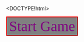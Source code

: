 <DOCTYPE!html>
<html>
<title> Crappy Bird </title>
<style>

body {
	background:black
   }

.start {
	text-align: center;
	margin: auto;
	display: block;
	width: 200;
	height: 100;
	position: absolute;
	top: 0;
	bottom: 0;
	left: 0;
	right: 0;
}

canvas {
	 padding: 0;
	margin: auto;
	display: block;
	width: 800px;
	height: 600px;
	position: absolute;
	top: 0;
	bottom: 0;
	left: 0;
	right: 0;
	z-index: 2;
	background-image: url('https://healeycodes.com/_next/image?url=%2Fposts%2Fflappy-bird%2Fflappy-bird.gif&w=640&q=100');
	background-size: 800px;
	border:4px outset red;
   }

.container {
	display: flex;
	align-items: center;
	justify-content: center;
}

</style>

<body id="maybe">

<div class="start">
<button 
	type="button"
	id="retry"
	style="font-family: times new roman; font-size: 40; color: purple; background-color:grey; border-color:red;"
	onclick= "startGame()"> 
	Start Game
</button>
</div>

<h1 
	class = "container"
	id="loss"
	style="font-family: comic sans ms; color: magenta; font-size: 50; ">
</h1>

<h2 
	class = "container"
	id="high" 
	style="color:white;  font-size: 40;">
 
</h2>

<h3
	class = "container"
	id="scor"
	style="color:white; ; font-size: 30; height: 100;">

</h3>

<script>
var canvasWidth = 1000;
var canvasHeight = 500;
var player;
var playerYPosition = 500;
var isJumping = false;
var jumpSpeed = -7;
var fallSpeed = 0.5;
var block;
var bird;
var audio = new Audio('https://www.myinstants.com/media/sounds/wide-putin-walking-but-hes-always-in-frame-full-version.mp3');
var audio2 = new Audio('https://www.myinstants.com/media/sounds/metal-pipe-clang.mp3');
var audio3 = new Audio('https://www.myinstants.com/media/sounds/nfl.mp3');
var score = 0;
var highScore = localStorage.getItem('highScore') || 0;
var scoreLabel;
var defaultColor = "purple";
var interval = setInterval(updateCanvas, 20);
document.getElementById('high').innerHTML = "High Score: " + highScore

	function startGame() {
		gameCanvas.start();
		player = new createPlayer(30, 30, 30);
		block = new createBlock();
		bird = new createBird();
		scoreLabel = new createScoreLabel(10, 20);
		document.getElementById('canvas').style.border = "4px outset red"
		document.getElementById('canvas').style.height = "500"
		document.getElementById('canvas').style.width = "1000"
		document.getElementById('loss').innerHTML = ""
		document.getElementById('retry').innerHTML = ""
		audio.play();
		audio.loop = true;
		audio2.pause();	
		audio3.pause();
		document.getElementById('high').innerHTML = ""
		document.getElementById('scor').innerHTML = ""
		score = 0;
   }

var gameCanvas = {
	canvas: document.createElement("canvas"),
	start: function() {
		this.canvas.width = canvasWidth;
		this.canvas.height = canvasHeight;
		this.canvas.id = "canvas";
		this.context = this.canvas.getContext("2d");
		document.body.insertBefore(this.canvas, document.body.childNodes[0]);
	}
   }

	function stopAudio() {
		audio.volume = 0.0;
		audio2.volume = 0.0;;
		audio3.volume = 0.0;;
}
	function startAudio() {
		audio.volume = 1.0;
		audio2.volume = 1.0;
		audio3.volume = 1.0;
}	

	function createBlock() {
	   var width = randomNumber(30, 75);
	   var height = randomNumber(50, 150);
	   var speed = randomNumber(6, 9);

		this.x = canvasWidth;
		this.y = canvasHeight - height;


	this.draw = function() {
		ctx = gameCanvas.context;
		ctx.fillStyle = "green";
		ctx.fillRect(this.x, this.y, width, height);
   }
  
	

	this.attackPlayer = function() {
		this.x -= speed;
		this.returnToAttackPosition();
    }
	this.returnToAttackPosition = function() {
		if (this.x + width < 0) {
			width = randomNumber(30, 75);
			height = randomNumber(100, 300);
			speed = randomNumber(6, 9);
			this.y = canvasHeight - height;
			this.x = canvasWidth;
			ensureDistance();
			score++;
			
     }
   }
		function ensureDistance() {
		var minDistance = 100; // Minimum distance between block and bird
		if (Math.abs(this.x - bird.x) < minDistance) {
			this.x = bird.x + minDistance;
     }
   }
 } 

	function createBird() {
	   var initialWidth = randomNumber(30, 75);
	   var initialHeight = randomNumber(50, 150);
	   var speed = randomNumber(6, 9);

		this.x = canvasWidth;
		this.y = 0;
		this.width = initialWidth; 
		this.height = initialHeight; 

	this.draw = function() {
        	ctx = gameCanvas.context;
        	ctx.fillStyle = "green";
        	ctx.fillRect(this.x, this.y, this.width, this.height);
    }

	this.attackPlayer = function() {
        	this.x -= speed;
		this.returnToAttackPosition();
    }

	this.returnToAttackPosition = function() {
        	if (this.x + initialWidth < 0) {
			this.width = randomNumber(30, 75);
			this.height = randomNumber(50, 300);
			this.speed = randomNumber(6, 9);
			this.y = 0;
			this.x = canvasWidth;
			ensureDistance();
        }
    }
		function ensureDistance() {
		var minDistance = 100; // Minimum distance between bird and block
		if (Math.abs(this.x - block.x) < minDistance) {
			this.x = block.x + minDistance;
    }
  }
}

	function createPlayer(width, height, x) {
		this.width = width;
		this.height = height;
		this.x = x;
		this.y = playerYPosition;

	this.changeColor = function(color) {
		this.color = color;
   }

	this.color = defaultColor;

	this.draw = function() {
		ctx = gameCanvas.context;
		ctx.fillStyle = this.color;
		ctx.fillRect(this.x, this.y, this.width, this.height);
		ctx.fillStyle = "black";
		ctx.fillRect(this.x + 23, this.y + 1, 7, 7);
		ctx.fillStyle = "white";
		ctx.fillRect(this.x + 17, this.y + 1, 7, 7);
		ctx.fillStyle = "yellow";
		ctx.fillRect(this.x + 30, this.y + 10, 20, 10);
		ctx.fillStyle = "violet";
		ctx.fillRect(this.x + 5, this.y + 15, 13, 7);
   }

	this.makeFall = function() {
		if (!isJumping) {
			this.y += fallSpeed;
			fallSpeed += 0.4;
			this.stopPlayer();
   }
  }

	this.stopPlayer = function() {
		var ground = 477 - this.height;
		if (this.y > ground) {
			this.y = ground;
   }
  }

	this.noFly = function() {
		if (this.y < 0) {
			this.y = 0;
   }
 }

	this.jump = function() {
		if (isJumping && jumpSpeed < 0) {
			this.y += jumpSpeed - 0.4;
			jumpSpeed += 0.3;
			fallSpeed = 0;
		} else {
			isJumping = false;
			 
			
   }
  }
 }

	function detectCollision() {

	   var playerLeft = player.x;
	   var playerRight = player.x + player.width;
	   var playerBottom = player.y + player.height;
	   var playerTop = player.y;
	
	   var blockLeft = block.x
	   var blockRight = block.x + block.width
	   var blockTop = block.y
	
		if (playerRight > blockLeft &&
	        playerLeft < blockLeft &&
 	        playerBottom > blockTop &&
		score < 100) {
			loseGame();
    }
  }

	function deathBird() {

	   var playerLeft = player.x;
	   var playerRight = player.x + player.width;
	   var playerBottom = player.y + player.height;
	   var playerTop = player.y;

	   var birdLeft = bird.x;
	   var birdRight = bird.x + bird.width;
	   var birdBottom = bird.y + bird.height;
	   var birdTop = bird.y;

		if (playerRight > birdLeft &&
	        playerLeft < birdRight &&
	        playerBottom > birdTop &&
	        playerTop < birdBottom &&
		score < 100) {
			loseGame();
    }
  }
	
	function loseGame() {
		document.getElementById('retry').innerHTML = "try again?"
		document.getElementById('loss').innerHTML = "YOU LOSE! HAHAHA"
		audio.pause();
		document.getElementById('canvas');
		canvas.remove();
		audio2.play();
		
		if (score > highScore) {
		 highScore = score;
		 localStorage.setItem('highScore', highScore);
	}
		document.getElementById('high').innerHTML = "High Score: " + highScore
		document.getElementById('scor').innerHTML ="Previous Score: " + score
		score = 0;
}

	function createScoreLabel(x, y) {
		
		this.x = x;
		this.y = y;
		this.draw = function() {
	        	ctx = gameCanvas.context;
	       		ctx.font = "25px Comic Sans Ms";
	       		ctx.fillStyle = "black";
	        	ctx.fillText("SCORE: " + score, this.x, this.y);
			ctx.fillText("HIGH SCORE: " + highScore, 775, this.y);
			if (score == 100) {
			winGame();
	     }
  	}
   }

	


	function winGame() {
		audio.pause();
		audio3.play();
		document.getElementById('canvas');
		canvas.remove();
		document.getElementById('retry').innerHTML = "Play Again"
		document.getElementById('loss').innerHTML = "YOU... Win? dang good job!"
		document.getElementById('loss').style.left = 400

		highScore = 100;
		localStorage.setItem('highScore', highScore);
		document.getElementById('high').innerHTML = "High Score: " + highScore
   }
	


	function updateCanvas() {
		detectCollision();
		deathBird();
	
		ctx = gameCanvas.context;
		ctx.clearRect(0, 0, canvasWidth, canvasHeight);
		
		player.draw();
		player.jump();
		player.makeFall();
		
		block.draw();
		block.attackPlayer();
		bird.draw();
		bird.attackPlayer();
	
		player.noFly();
		player.stopPlayer();

		scoreLabel.text = "SCORE: " + score;
		scoreLabel.draw();
   }

	


	function randomNumber(min, max) {
		return Math.floor(Math.random() * (max - min + 1) + min)
   }




	function resetJump() {
		jumpSpeed = 0;
		
   }
	
	function changeColor() {
		var colors = ["red", "blue", "green", "orange", "yellow", "purple", "cyan", "black", "white", "lime", "salmon", "pink"];
    		var randomColor = colors[Math.floor(Math.random() * colors.length)];
		  player.changeColor(randomColor);
		 defaultColor = randomColor;
}

	
		

	document.addEventListener('mousedown',  function(e) {
		if (e.button == 0 && !isJumping) {
		jumpSpeed = -7;
		isJumping = true;
		
   }
  });

	document.addEventListener('keydown',  function(e) {
		if (e.keyCode == 32 && !isJumping) {
		jumpSpeed = -7;
		isJumping = true;
		
   }
  });
	
	document.addEventListener('keydown', function(e) {
		if(e.keyCode == 76) {
		lightMode();
   }
});

	document.addEventListener('keydown', function(e) {
		if(e.keyCode == 68) {
		darkMode();
   }
});

	document.addEventListener('keydown', function(e) {
		if(e.keyCode == 70) {
		stopAudio();
   }
});

	document.addEventListener('keydown', function(e) {
		if(e.keyCode == 78) {
		startAudio();
   }
});

	document.addEventListener('keydown', function(e) {
		if(e.keyCode == 67) {
		changeColor();
   }
});

	function lightMode() {
		document.getElementById('maybe').style.background = "white";
		document.getElementById('high').style.color = "black";	
		document.getElementById('scor').style.color = "black";
}

	function darkMode() {
		document.getElementById('maybe').style.background = "black";
		document.getElementById('high').style.color = "white";
		document.getElementById('scor').style.color = "white";
}


</script>
</body>
</html>
